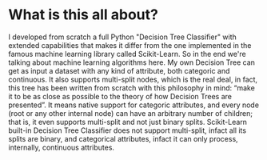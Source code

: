 # What is this all about?
I developed from scratch a full Python "Decision Tree Classifier" with extended capabilities that makes it differ 
from the one implemented in the famous machine learning library called Scikit-Learn. So in the end we're talking
about machine learning algorithms here.
My own Decision Tree can get as input a dataset with any kind of attribute, both categoric and continuous. 
It also supports multi-split nodes, which is the real deal, in fact, this tree has been written from scratch 
with this philosophy in mind: “make it to be as close as possible to the theory of how Decision Trees are presented”. 
It means native support for categoric attributes, and every node (root or any other internal node) can have an 
arbitrary number of children; that is, it even supports multi-split and not just binary splits. 
Scikit-Learn built-in Decision Tree Classifier does not support multi-split, infact all its splits are binary, and categorical 
attributes, infact it can only process, internally, continuous attributes.
